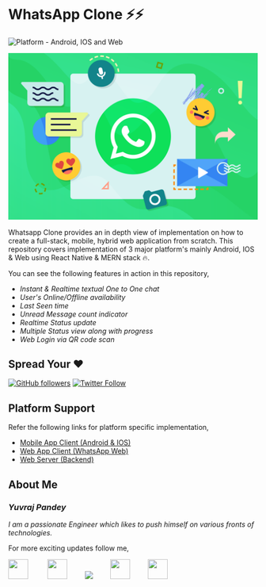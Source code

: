 # WhatsApp Clone ⚡⚡

![Platform - Android, IOS and Web](https://img.shields.io/badge/platform-Android%20%7C%20IOS%20%7C%20Web-green.svg) 

![](assets/whclone4.png)

Whatsapp Clone provides an in depth view of implementation on how to create a full-stack, mobile, hybrid web application from scratch. This repository covers implementation of 3 major platform's mainly Android, IOS & Web using React Native & MERN stack 🔥.

You can see the following features in action in this repository,
* *Instant & Realtime textual One to One chat*
* *User's Online/Offline availability*
* *Last Seen time*
* *Unread Message count indicator*
* *Realtime Status update*
* *Multiple Status view along with progress*
* *Web Login via QR code scan*

## Spread Your ❤️
[![GitHub followers](https://img.shields.io/github/followers/yuvraj24.svg?style=social&label=Follow)](https://github.com/yuvraj24)  [![Twitter Follow](https://img.shields.io/twitter/follow/yuvrajpy24.svg?style=social)](https://twitter.com/yuvrajpy24)
<br>

## Platform Support
Refer the following links for platform specific implementation,
* <a href="">Mobile App Client (Android & IOS)</a>
* <a href="">Web App Client (WhatsApp Web)</a>
* <a href="">Web Server (Backend)</a>

## About Me

### *Yuvraj Pandey*
*I am a passionate Engineer which likes to push himself on various fronts of technologies.*  

For more exciting updates follow me,

<a href="https://twitter.com/yuvrajpy24" target="_blank"><img src="https://github.com/yuvraj24/LiveSmashBar/blob/master/images/twitter.png" width="40" height="40"></a> &nbsp;&nbsp;&nbsp;&nbsp;&nbsp;&nbsp;&nbsp;&nbsp;&nbsp;<a href="https://www.linkedin.com/in/yuvraj24" target="_blank"><img src="https://github.com/yuvraj24/LiveSmashBar/blob/master/images/linkedin.png" width="40" height="40"></a>&nbsp;&nbsp;&nbsp;&nbsp;&nbsp;&nbsp;&nbsp;&nbsp;&nbsp;<a href="https://github.com/yuvraj24" target="_blank"><img src="https://github.com/yuvraj24/LiveSmashBar/blob/master/images/github.png" height="40"></a>&nbsp;&nbsp;&nbsp;&nbsp;&nbsp;&nbsp;&nbsp;&nbsp;&nbsp;<a href="https://medium.com/@yuvrajpandey24" target="_blank"><img src="https://github.com/yuvraj24/LiveSmashBar/blob/master/images/medium.png" width="40" height="40"></a>&nbsp;&nbsp;&nbsp;&nbsp;&nbsp;&nbsp;&nbsp;&nbsp;&nbsp;<a href="https://play.google.com/store/apps/developer?id=Yuvraj+Pandey"><img src="https://github.com/yuvraj24/LiveSmashBar/blob/master/images/playstore.png" width="40" height="40"></a>
